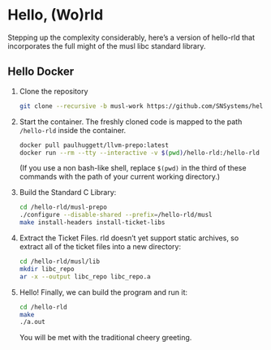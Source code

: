 # Hello, (Wo)rld

Stepping up the complexity considerably, here’s a version of hello-rld that incorporates the full might of the musl libc standard library.


## Hello Docker

1. Clone the repository
    ~~~bash
    git clone --recursive -b musl-work https://github.com/SNSystems/hello-rld.git
    ~~~
1. Start the container. The freshly cloned code is mapped to the path `/hello-rld` inside the container.
    ~~~bash
    docker pull paulhuggett/llvm-prepo:latest
    docker run --rm --tty --interactive -v $(pwd)/hello-rld:/hello-rld paulhuggett/llvm-prepo:latest
    ~~~
    (If you use a non bash-like shell, replace `$(pwd)` in the third of these commands with the path of your current working directory.)
1. Build the Standard C Library:
    ~~~bash
    cd /hello-rld/musl-prepo
    ./configure --disable-shared --prefix=/hello-rld/musl
    make install-headers install-ticket-libs
    ~~~
1. Extract the Ticket Files. rld doesn’t yet support static archives, so extract all of the ticket files into a new directory:
    ~~~bash
    cd /hello-rld/musl/lib
    mkdir libc_repo
    ar -x --output libc_repo libc_repo.a
    ~~~
1. Hello! Finally, we can build the program and run it:
    ~~~bash
    cd /hello-rld
    make
    ./a.out
    ~~~

    You will be met with the traditional cheery greeting.
